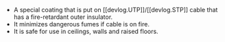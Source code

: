 
- A special coating that is put on [[devlog.UTP]]/[[devlog.STP]] cable that has a fire-retardant outer insulator.
- It minimizes dangerous fumes if cable is on fire.
- It is safe for use in ceilings, walls and raised floors.
